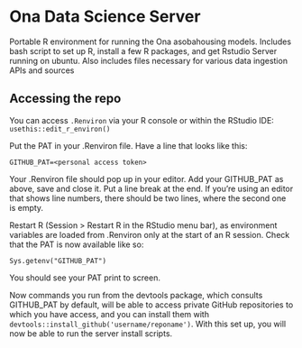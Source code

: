 # Ona Data Science Server
Portable R environment for running the Ona asobahousing models.  Includes bash script to set up R, install a few R packages, and get Rstudio Server running on ubuntu.  Also includes files necessary for various data ingestion APIs and sources

## Accessing the repo

You can access ```.Renviron``` via your R console or within the RStudio IDE:
```usethis::edit_r_environ()```

Put the PAT in your .Renviron file. Have a line that looks like this:

```GITHUB_PAT=<personal access token>```

Your .Renviron file should pop up in your editor. Add your GITHUB_PAT as above, save and close it.  Put a line break at the end. If you’re using an editor that shows line numbers, there should be two lines, where the second one is empty.

Restart R (Session > Restart R in the RStudio menu bar), as environment variables are loaded from .Renviron only at the start of an R session. Check that the PAT is now available like so:

```Sys.getenv("GITHUB_PAT")```

You should see your PAT print to screen.

Now commands you run from the devtools package, which consults GITHUB_PAT by default, will be able to access private GitHub repositories to which you have access, and you can install them with ```devtools::install_github('username/reponame')```.  With this set up, you will now be able to run the server install scripts.



